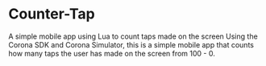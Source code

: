 # Counter-Tap
A simple mobile app using Lua to count taps made on the screen
Using the Corona SDK and Corona Simulator, this is a simple mobile app that counts how many taps the user has made on the screen from 100 - 0.
